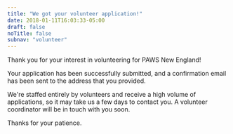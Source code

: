 ```yaml
---
title: "We got your volunteer application!"
date: 2018-01-11T16:03:33-05:00
draft: false
noTitle: false
subnav: "volunteer"
---
```


Thank you for your interest in volunteering for PAWS New England!

Your application has been successfully submitted, and a confirmation email has been sent to the address that you provided.

We're staffed entirely by volunteers and receive a high volume of applications, so it may take us a few days to contact you. A volunteer coordinator will be in touch with you soon.

Thanks for your patience.
